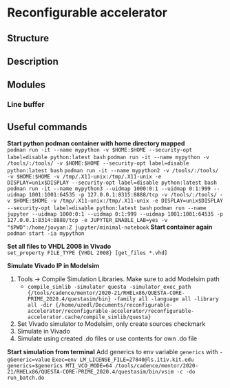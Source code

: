 # Reconfigurable accelerator

## Structure

## Description

## Modules
### Line buffer

## Useful commands
**Start python podman container with home directory mapped**  
`podman run -it --name mypython -v $HOME:$HOME --security-opt label=disable python:latest bash`
`podman run -it --name mypython -v /tools/:/tools/ -v $HOME:$HOME --security-opt label=disable python:latest bash`
`podman run -it --name mypython2 -v /tools/:/tools/ -v $HOME:$HOME -v /tmp/.X11-unix:/tmp/.X11-unix -e DISPLAY=unix$DISPLAY --security-opt label=disable python:latest bash`
`podman run -it --name mypython3 --uidmap 1000:0:1 --uidmap 0:1:999 --uidmap 1001:1001:64535 -p 127.0.0.1:8315:8888/tcp -v /tools/:/tools/ -v $HOME:$HOME -v /tmp/.X11-unix:/tmp/.X11-unix -e DISPLAY=unix$DISPLAY --security-opt label=disable python:latest bash`
`podman run --name jupyter --uidmap 1000:0:1 --uidmap 0:1:999 --uidmap 1001:1001:64535 -p 127.0.0.1:8314:8888/tcp -e JUPYTER_ENABLE_LAB=yes -v "$PWD":/home/jovyan:Z jupyter/minimal-notebook`
**Start container again**  
`podman start -ia mypython`

**Set all files to VHDL 2008 in Vivado**  
`set_property FILE_TYPE {VHDL 2008} [get_files *.vhd]`

**Simulate Vivado IP in Modelsim**  
1. Tools -> Compile Simulation Libraries. Make sure to add Modelsim path
    - `compile_simlib -simulator questa -simulator_exec_path {/tools/cadence/mentor/2020-21/RHELx86/QUESTA-CORE-PRIME_2020.4/questasim/bin} -family all -language all -library all -dir {/home/uzedl/Documents/reconfigurable-accelerator/reconfigurable-accelerator/reconfigurable-accelerator.cache/compile_simlib/questa}`
2. Set Vivado simulator to Modelsim, only create sources checkmark
3. Simulate in Vivado
4. Simulate using created .do files or use contents for own .do file

**Start simulation from terminal**
Add generics to env variable `generics` with `-gGeneric=value`
`Exec=env LM_LICENSE_FILE=27840@ls.itiv.kit.edu generics=$generics MTI_VCO_MODE=64 /tools/cadence/mentor/2020-21/RHELx86/QUESTA-CORE-PRIME_2020.4/questasim/bin/vsim -c -do run_batch.do`
